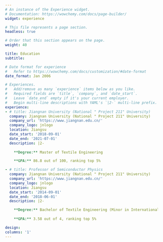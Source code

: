 ```yaml
---
# An instance of the Experience widget.
# Documentation: https://wowchemy.com/docs/page-builder/
widget: experience

# This file represents a page section.
headless: true

# Order that this section appears on the page.
weight: 40

title: Education
subtitle:

# Date format for experience
#   Refer to https://wowchemy.com/docs/customization/#date-format
date_format: Jan 2006

# Experiences.
#   Add/remove as many `experience` items below as you like.
#   Required fields are `title`, `company`, and `date_start`.
#   Leave `date_end` empty if it's your current employer.
#   Begin multi-line descriptions with YAML's `|2-` multi-line prefix.
experience:
- # title: Jiangnan University (National " Project 211" University)
  company: Jiangnan University (National " Project 211" University)
  company_url: 'https://www.jiangnan.edu.cn/'
  company_logo: jnlogo
  location: Jiangsu
  date_start: '2018-09-01'
  date_end: '2021-07-01'
  description: |2-
  
    **Degree:** Master of Textile Engineering

    **GPA:** 86.8 out of 100, ranking top 5%

- # title: Professor of Semiconductor Physics
  company: Jiangnan University (National " Project 211" University)
  company_url: 'https://www.jiangnan.edu.cn/'
  company_logo: jnlogo
  location: Jiangsu
  date_start: '2014-09-01'
  date_end: '2018-06-01'
  description: |2-

    **Degree:** Bachelor of Textile Engineering (Minor in International Economics and Trade)
    
    **GPA:** 3.58 out of 4, ranking top 5%

design:
columns: '1'
---
```

